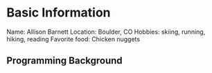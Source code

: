 # Basic Information
Name: Allison Barnett
Location: Boulder, CO
Hobbies: skiing, running, hiking, reading
Favorite food: Chicken nuggets 

## Programming Background
